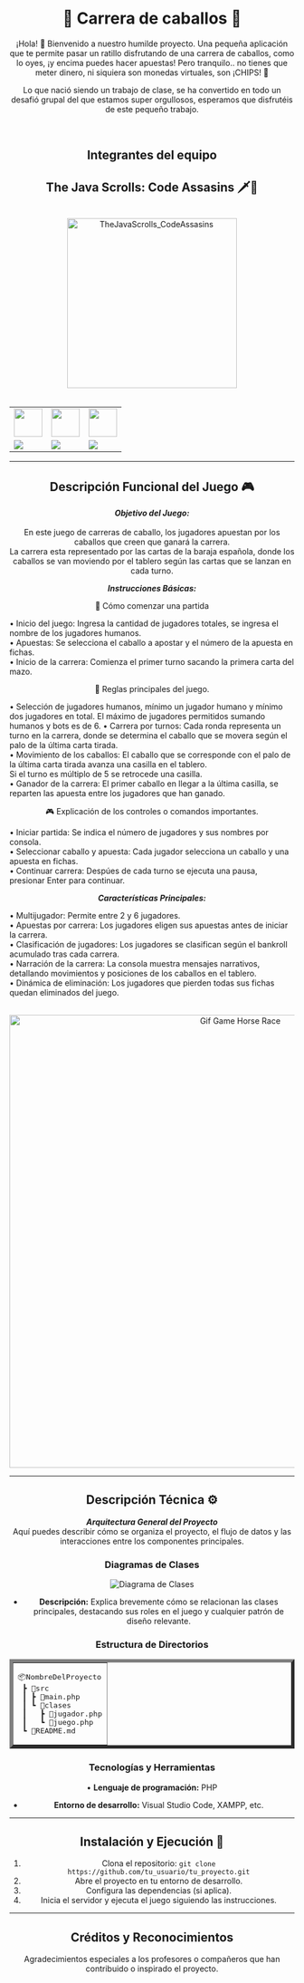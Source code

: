 <div align="center">

# 🏇 Carrera de caballos 🏇

¡Hola! 👋
Bienvenido a nuestro humilde proyecto. Una pequeña aplicación que te permite pasar un ratillo disfrutando de una carrera de caballos, como lo oyes, ¡y encima puedes hacer apuestas! Pero tranquilo.. no tienes que meter dinero, ni siquiera son monedas virtuales, son ¡CHIPS! 🍪



Lo que nació siendo un trabajo de clase, se ha convertido en todo un desafió grupal del que estamos super orgullosos, esperamos que disfrutéis de este pequeño trabajo.

</br>

## Integrantes del equipo
## The Java Scrolls: Code Assasins 🗡️📜<br>
<br>
<div>
  <img src="https://github.com/user-attachments/assets/60406d63-fc34-4927-bf2e-790a37873e80" alt="TheJavaScrolls_CodeAssasins" width="300">
</div>
<br>

<table>
  <tr>
    <td align="center">
      <img src= "https://private-user-images.githubusercontent.com/164394186/380535533-8d50781e-5401-45e9-9ef0-346914082691.png?jwt=eyJhbGciOiJIUzI1NiIsInR5cCI6IkpXVCJ9.eyJpc3MiOiJnaXRodWIuY29tIiwiYXVkIjoicmF3LmdpdGh1YnVzZXJjb250ZW50LmNvbSIsImtleSI6ImtleTUiLCJleHAiOjE3MzAwNjg0MTgsIm5iZiI6MTczMDA2ODExOCwicGF0aCI6Ii8xNjQzOTQxODYvMzgwNTM1NTMzLThkNTA3ODFlLTU0MDEtNDVlOS05ZWYwLTM0NjkxNDA4MjY5MS5wbmc_WC1BbXotQWxnb3JpdGhtPUFXUzQtSE1BQy1TSEEyNTYmWC1BbXotQ3JlZGVudGlhbD1BS0lBVkNPRFlMU0E1M1BRSzRaQSUyRjIwMjQxMDI3JTJGdXMtZWFzdC0xJTJGczMlMkZhd3M0X3JlcXVlc3QmWC1BbXotRGF0ZT0yMDI0MTAyN1QyMjI4MzhaJlgtQW16LUV4cGlyZXM9MzAwJlgtQW16LVNpZ25hdHVyZT0xNTllMzY1NmVlYTIwYjc0OTZhOTk5MWU3ZGIzODgzNmU0MWFlYmI1NDdlZTdhNTM5YzNhNzcwZGJkY2RiNzhiJlgtQW16LVNpZ25lZEhlYWRlcnM9aG9zdCJ9.BWhDbyZRb-RBWQE3VVAnP-7AdtTIUkAOBYjK8JrW-WI" width="50"></td>
    <td align="center"><img src= "https://private-user-images.githubusercontent.com/164394186/380536680-e8ce04a4-211b-45a4-ba9e-9236e399865c.png?jwt=eyJhbGciOiJIUzI1NiIsInR5cCI6IkpXVCJ9.eyJpc3MiOiJnaXRodWIuY29tIiwiYXVkIjoicmF3LmdpdGh1YnVzZXJjb250ZW50LmNvbSIsImtleSI6ImtleTUiLCJleHAiOjE3MzAwNjk1NzksIm5iZiI6MTczMDA2OTI3OSwicGF0aCI6Ii8xNjQzOTQxODYvMzgwNTM2NjgwLWU4Y2UwNGE0LTIxMWItNDVhNC1iYTllLTkyMzZlMzk5ODY1Yy5wbmc_WC1BbXotQWxnb3JpdGhtPUFXUzQtSE1BQy1TSEEyNTYmWC1BbXotQ3JlZGVudGlhbD1BS0lBVkNPRFlMU0E1M1BRSzRaQSUyRjIwMjQxMDI3JTJGdXMtZWFzdC0xJTJGczMlMkZhd3M0X3JlcXVlc3QmWC1BbXotRGF0ZT0yMDI0MTAyN1QyMjQ3NTlaJlgtQW16LUV4cGlyZXM9MzAwJlgtQW16LVNpZ25hdHVyZT03YjZhNGYxZThjY2I5MDNkZWM5NzlmMDE3ZmI1YzUyZmExYWMyNWM1YTdiZDlkNThmMGE4ZWFkYTI2Njg1ZDM2JlgtQW16LVNpZ25lZEhlYWRlcnM9aG9zdCJ9.2q8zAHLmGItYSaCQEOkcWA-XylqsMkyLHNM1cLN0alQ" width="50"></td>
    <td align="center"><img src= "https://private-user-images.githubusercontent.com/164394186/380536764-6be379ee-17f3-44f8-b8f9-0f2ccaa80f21.png?jwt=eyJhbGciOiJIUzI1NiIsInR5cCI6IkpXVCJ9.eyJpc3MiOiJnaXRodWIuY29tIiwiYXVkIjoicmF3LmdpdGh1YnVzZXJjb250ZW50LmNvbSIsImtleSI6ImtleTUiLCJleHAiOjE3MzAwNjk3MDgsIm5iZiI6MTczMDA2OTQwOCwicGF0aCI6Ii8xNjQzOTQxODYvMzgwNTM2NzY0LTZiZTM3OWVlLTE3ZjMtNDRmOC1iOGY5LTBmMmNjYWE4MGYyMS5wbmc_WC1BbXotQWxnb3JpdGhtPUFXUzQtSE1BQy1TSEEyNTYmWC1BbXotQ3JlZGVudGlhbD1BS0lBVkNPRFlMU0E1M1BRSzRaQSUyRjIwMjQxMDI3JTJGdXMtZWFzdC0xJTJGczMlMkZhd3M0X3JlcXVlc3QmWC1BbXotRGF0ZT0yMDI0MTAyN1QyMjUwMDhaJlgtQW16LUV4cGlyZXM9MzAwJlgtQW16LVNpZ25hdHVyZT00MDJmNTcyYzEzMjViZjRjMjQ2MjBjZjVmZjA2MWRhZmFiM2Y3MmY2OThhZmE4N2YyYjE0MjFiZTg5Mjc3MDJiJlgtQW16LVNpZ25lZEhlYWRlcnM9aG9zdCJ9.XAqb8pbcHN0aBYZ_aEmeIP1-Do4Ui6lCbj1Vbn0W1Tw" width="50"></td>
  </tr>
  <tr>
    <td><img src="https://img.shields.io/badge/Roger-Git?style=flat&logo=github&logoColor=white&labelColor=black&color=50e520&label=GitHub"></td>
    <td><img src="https://img.shields.io/badge/Sammy-Git?style=flat&logo=github&logoColor=white&labelColor=black&color=50e520&label=GitHub"></td>
    <td><img src="https://img.shields.io/badge/Leandro-Git?style=flat&logo=github&logoColor=white&labelColor=black&color=50e520&label=GitHub&link=https%3A%2F%2Fgithub.com%2FLeanEmanuel"></td>
  </tr>
</table>

---

## Descripción Funcional del Juego 🎮
***Objetivo del Juego:***<br>  
En este juego de carreras de caballo, los jugadores apuestan por los caballos que creen que ganará la carrera.  
La carrera esta representado por las cartas de la baraja española, donde los caballos se van moviendo por el tablero según
las cartas que se lanzan en cada turno.

***Instrucciones Básicas:***

🚀 Cómo comenzar una partida<br>
  <p align="left">
  • Inicio del juego: Ingresa la cantidad de jugadores totales, se ingresa el nombre de los jugadores humanos.<br>
  • Apuestas: Se selecciona el caballo a apostar y el número de la apuesta en fichas.<br>
  • Inicio de la carrera: Comienza el primer turno sacando la primera carta del mazo.<br>
  </p>
  
📝 Reglas principales del juego.<br>
<p align="left">
  • Selección de jugadores humanos, mínimo un jugador humano y mínimo dos jugadores en total.
    El máximo de jugadores permitidos sumando humanos y bots es de 6.
  • Carrera por turnos: Cada ronda representa un turno en la carrera, donde se determina el caballo que se movera según
  el palo de la última carta tirada.<br>
  • Movimiento de los caballos: El caballo que se corresponde con el palo de la última carta tirada avanza una casilla en el tablero.<br>
  Si el turno es múltiplo de 5 se retrocede una casilla.<br>
  • Ganador de la carrera: El primer caballo en llegar a la última casilla, se reparten las apuesta entre los jugadores que han ganado.<br>
  
🎮 Explicación de los controles o comandos importantes.<br>
  <p align="left">
    • Iniciar partida: Se indica el número de jugadores y sus nombres por consola.<br>
    • Seleccionar caballo y apuesta: Cada jugador selecciona un caballo y una apuesta en fichas.<br>
    • Continuar carrera: Despúes de cada turno se ejecuta una pausa, presionar Enter para continuar.<br>
  </p>
  
***Características Principales:***

<p align="left">
  • Multijugador: Permite entre 2 y 6 jugadores.<br>
  • Apuestas por carrera: Los jugadores eligen sus apuestas antes de iniciar la carrera.<br>
  • Clasificación de jugadores: Los jugadores se clasifican según el bankroll acumulado tras cada carrera.<br>
  • Narración de la carrera: La consola muestra mensajes narrativos, detallando movimientos y posiciones de los caballos en el tablero.<br>
  • Dinámica de eliminación: Los jugadores que pierden todas sus fichas quedan eliminados del juego.<br>
</p>
<br>

<div align="center">
  <img src="https://private-user-images.githubusercontent.com/164394186/380534155-aaa594bf-f051-4424-9646-32568f878e55.gif?jwt=eyJhbGciOiJIUzI1NiIsInR5cCI6IkpXVCJ9.eyJpc3MiOiJnaXRodWIuY29tIiwiYXVkIjoicmF3LmdpdGh1YnVzZXJjb250ZW50LmNvbSIsImtleSI6ImtleTUiLCJleHAiOjE3MzAwNjcyMTgsIm5iZiI6MTczMDA2NjkxOCwicGF0aCI6Ii8xNjQzOTQxODYvMzgwNTM0MTU1LWFhYTU5NGJmLWYwNTEtNDQyNC05NjQ2LTMyNTY4Zjg3OGU1NS5naWY_WC1BbXotQWxnb3JpdGhtPUFXUzQtSE1BQy1TSEEyNTYmWC1BbXotQ3JlZGVudGlhbD1BS0lBVkNPRFlMU0E1M1BRSzRaQSUyRjIwMjQxMDI3JTJGdXMtZWFzdC0xJTJGczMlMkZhd3M0X3JlcXVlc3QmWC1BbXotRGF0ZT0yMDI0MTAyN1QyMjA4MzhaJlgtQW16LUV4cGlyZXM9MzAwJlgtQW16LVNpZ25hdHVyZT1jMDkxN2Y2OTMwZjk5YTg3MDQwYmZkNzYzYWVmMjBlNTM3YjZmYTkyOGQ1OTM3ZTA1NGRjNjM4N2U1YmVhNzA4JlgtQW16LVNpZ25lZEhlYWRlcnM9aG9zdCJ9.VgvnPe1SV4w6zC4WsOpolYICHvG4ccoJKcOqHXlVlzE" alt="Gif Game Horse Race" width="800">
</div>

---

## Descripción Técnica ⚙️
***Arquitectura General del Proyecto***  
Aquí puedes describir cómo se organiza el proyecto, el flujo de datos y las interacciones entre los componentes principales.

### Diagramas de Clases
![Diagrama de Clases](ruta/a/diagrama_de_clases.png)
- **Descripción:** Explica brevemente cómo se relacionan las clases principales, destacando sus roles en el juego y cualquier patrón de diseño relevante.

### Estructura de Directorios

<table align="center" border="6px"><td><pre>
📦NombreDelProyecto
 ┣ 📂src
 ┃ ┣ 📜main.php
 ┃ ┗ 📜clases
 ┃   ┣ 📜jugador.php
 ┃   ┗ 📜juego.php
 ┗ 📜README.md
</pre></td>
</table>

### Tecnologías y Herramientas
• **Lenguaje de programación:** PHP
- **Entorno de desarrollo:** Visual Studio Code, XAMPP, etc.

---

## Instalación y Ejecución 🚀
1. Clona el repositorio: `git clone https://github.com/tu_usuario/tu_proyecto.git`
2. Abre el proyecto en tu entorno de desarrollo.
3. Configura las dependencias (si aplica).
4. Inicia el servidor y ejecuta el juego siguiendo las instrucciones.

---

## Créditos y Reconocimientos
Agradecimientos especiales a los profesores o compañeros que han contribuido o inspirado el proyecto.

</div>
